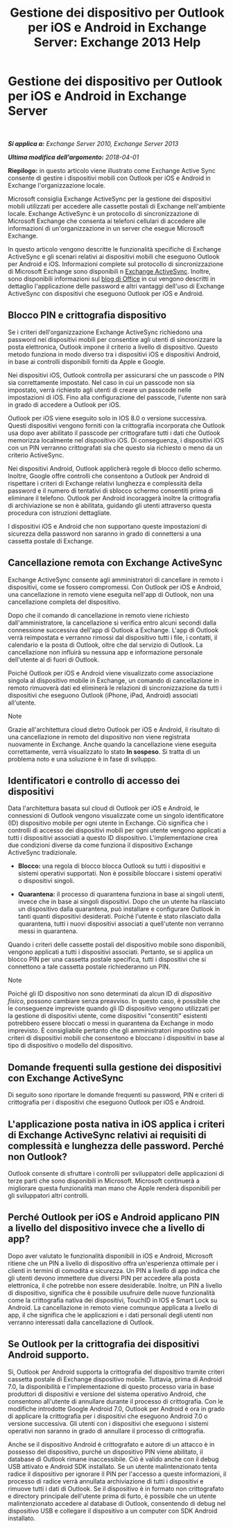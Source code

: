 ﻿---
title: 'Gestione dei dispositivo per Outlook per iOS e Android in Exchange Server: Exchange 2013 Help'
TOCTitle: Gestione dei dispositivo per Outlook per iOS e Android in Exchange Server
ms:assetid: 16ce7d24-be74-4466-b126-828a67f69b6e
ms:mtpsurl: https://technet.microsoft.com/it-it/library/Mt465748(v=EXCHG.150)
ms:contentKeyID: 70076147
ms.date: 05/22/2018
mtps_version: v=EXCHG.150
ms.translationtype: MT
---

# Gestione dei dispositivo per Outlook per iOS e Android in Exchange Server

 

_**Si applica a:** Exchange Server 2010, Exchange Server 2013_

_**Ultima modifica dell'argomento:** 2018-04-01_

**Riepilogo:**  in questo articolo viene illustrato come Exchange Active Sync consente di gestire i dispositivi mobili con Outlook per iOS e Android in Exchange l'organizzazione locale.

Microsoft consiglia Exchange ActiveSync per la gestione dei dispositivi mobili utilizzati per accedere alle cassette postali di Exchange nell'ambiente locale. Exchange ActiveSync è un protocollo di sincronizzazione di Microsoft Exchange che consenta ai telefoni cellulari di accedere alle informazioni di un'organizzazione in un server che esegue Microsoft Exchange.

In questo articolo vengono descritte le funzionalità specifiche di Exchange ActiveSync e gli scenari relativi ai dispositivi mobili che eseguono Outlook per Android e iOS. Informazioni complete sul protocollo di sincronizzazione di Microsoft Exchange sono disponibili n [Exchange ActiveSync](exchange-activesync-exchange-2013-help.md). Inoltre, sono disponibili informazioni sul [blog di Office](https://go.microsoft.com/fwlink/p/?linkid=62392) in cui vengono descritti in dettaglio l'applicazione delle password e altri vantaggi dell'uso di Exchange ActiveSync con dispositivi che eseguono Outlook per iOS e Android.

## Blocco PIN e crittografia dispositivo

Se i criteri dell'organizzazione Exchange ActiveSync richiedono una password nei dispositivi mobili per consentire agli utenti di sincronizzare la posta elettronica, Outlook impone il criterio a livello di dispositivo. Questo metodo funziona in modo diverso tra i dispositivi iOS e dispositivi Android, in base ai controlli disponibili forniti da Apple e Google.

Nei dispositivi iOS, Outlook controlla per assicurarsi che un passcode o PIN sia correttamente impostato. Nel caso in cui un passcode non sia impostato, verrà richiesto agli utenti di creare un passcode nelle impostazioni di iOS. Fino alla configurazione del passcode, l'utente non sarà in grado di accedere a Outlook per iOS.

Outlook per iOS viene eseguito solo in IOS 8.0 o versione successiva. Questi dispositivi vengono forniti con la crittografia incorporata che Outlook usa dopo aver abilitato il passcode per crittografare tutti i dati che Outlook memorizza localmente nel dispositivo iOS. Di conseguenza, i dispositivi iOS con un PIN verranno crittografati sia che questo sia richiesto o meno da un criterio ActiveSync.

Nei dispositivi Android, Outlook applicherà regole di blocco dello schermo. Inoltre, Google offre controlli che consentono a Outlook per Android di rispettare i criteri di Exchange relativi lunghezza e complessità della password e il numero di tentativi di sblocco schermo consentiti prima di eliminare il telefono. Outlook per Android incoraggerà inoltre la crittografia di archiviazione se non è abilitata, guidando gli utenti attraverso questa procedura con istruzioni dettagliate.

I dispositivi iOS e Android che non supportano queste impostazioni di sicurezza della password non saranno in grado di connettersi a una cassetta postale di Exchange.

## Cancellazione remota con Exchange ActiveSync

Exchange ActiveSync consente agli amministratori di cancellare in remoto i dispositivi, come se fossero compromessi. Con Outlook per iOS e Android, una cancellazione in remoto viene eseguita nell'app di Outlook, non una cancellazione completa del dispositivo.

Dopo che il comando di cancellazione in remoto viene richiesto dall'amministratore, la cancellazione si verifica entro alcuni secondi dalla connessione successiva dell'app di Outlook a Exchange. L'app di Outlook verrà reimpostata e verranno rimossi dal dispositivo tutti i file, i contatti, il calendario e la posta di Outlook, oltre che dal servizio di Outlook. La cancellazione non influirà su nessuna app e informazione personale dell'utente al di fuori di Outlook.

Poiché Outlook per iOS e Android viene visualizzato come associazione singola al dispositivo mobile in Exchange, un comando di cancellazione in remoto rimuoverà dati ed eliminerà le relazioni di sincronizzazione da tutti i dispositivi che eseguono Outlook (iPhone, iPad, Android) associati all'utente.


> [!NOTE]
> Grazie all'architettura cloud dietro Outlook per iOS e Android, il risultato di una cancellazione in remoto del dispositivo non viene registrata nuovamente in Exchange. Anche quando la cancellazione viene eseguita correttamente, verrà visualizzato lo stato <STRONG>In sospeso</STRONG>. Si tratta di un problema noto e una soluzione è in fase di sviluppo.



## Identificatori e controllo di accesso dei dispositivi

Data l'architettura basata sul cloud di Outlook per iOS e Android, le connessioni di Outlook vengono visualizzate come un singolo identificatore (ID) dispositivo mobile per ogni utente in Exchange. Ciò significa che i controlli di accesso dei dispositivi mobili per ogni utente vengono applicati a tutti i dispositivi associati a questo ID dispositivo. L'implementazione crea due condizioni diverse da come funziona il dispositivo Exchange ActiveSync tradizionale.

  - **Blocco:**  una regola di blocco blocca Outlook su tutti i dispositivi e sistemi operativi supportati. Non è possibile bloccare i sistemi operativi o dispositivi singoli.

  - **Quarantena:**  il processo di quarantena funziona in base ai singoli utenti, invece che in base ai singoli dispositivi. Dopo che un utente ha rilasciato un dispositivo dalla quarantena, può installare e configurare Outlook in tanti quanti dispositivi desiderati. Poiché l'utente è stato rilasciato dalla quarantena, tutti i nuovi dispositivi associati a quell'utente non verranno messi in quarantena.

Quando i criteri delle cassette postali del dispositivo mobile sono disponibili, vengono applicati a tutti i dispositivi associati. Pertanto, se si applica un blocco PIN per una cassetta postale specifica, tutti i dispositivi che si connettono a tale cassetta postale richiederanno un PIN.


> [!NOTE]
> Poiché gli ID dispositivo non sono determinati da alcun ID di <EM>dispositivo fisico</EM>, possono cambiare senza preavviso. In questo caso, è possibile che le conseguenze impreviste quando gli ID dispositivo vengono utilizzati per la gestione di dispositivi utente, come dispositivi "consentiti" esistenti potrebbero essere bloccati o messi in quarantena da Exchange in modo imprevisto. È consigliabile pertanto che gli amministratori impostino solo criteri di dispositivi mobili che consentono e bloccano i dispositivi in base al tipo di dispositivo o modello del dispositivo.



## Domande frequenti sulla gestione dei dispositivi con Exchange ActiveSync

Di seguito sono riportare le domande frequenti su password, PIN e criteri di crittografia per i dispositivi che eseguono Outlook per iOS e Android.

## L'applicazione posta nativa in iOS applica i criteri di Exchange ActiveSync relativi ai requisiti di complessità e lunghezza delle password. Perché non Outlook?

Outlook consente di sfruttare i controlli per sviluppatori delle applicazioni di terze parti che sono disponibili in Microsoft. Microsoft continuerà a migliorare questa funzionalità man mano che Apple renderà disponibili per gli sviluppatori altri controlli.

## Perché Outlook per iOS e Android applicano PIN a livello del dispositivo invece che a livello di app?

Dopo aver valutato le funzionalità disponibili in iOS e Android, Microsoft ritiene che un PIN a livello di dispositivo offra un'esperienza ottimale per i clienti in termini di comodità e sicurezza. Un PIN a livello di app indica che gli utenti devono immettere due diversi PIN per accedere alla posta elettronica, il che potrebbe non essere desiderabile. Inoltre, un PIN a livello di dispositivo, significa che è possibile usufruire delle nuove funzionalità come la crittografia nativa dei dispositivi, TouchID in IOS e Smart Lock su Android. La cancellazione in remoto viene comunque applicata a livello di app, il che significa che le applicazioni e i dati personali degli utenti non verranno interessati dalla cancellazione di Outlook.

## Se Outlook per la crittografia dei dispositivi Android supporto.

Sì, Outlook per Android supporta la crittografia del dispositivo tramite criteri cassetta postale di Exchange dispositivo mobile. Tuttavia, prima di Android 7.0, la disponibilità e l'implementazione di questo processo varia in base produttori di dispositivi e versione del sistema operativo Android, che consentono all'utente di annullare durante il processo di crittografia. Con le modifiche introdotte Google Android 7.0, Outlook per Android è ora in grado di applicare la crittografia per i dispositivi che eseguono Android 7.0 o versione successiva. Gli utenti con i dispositivi che eseguono i sistemi operativi non saranno in grado di annullare il processo di crittografia.

Anche se il dispositivo Android è crittografato e autore di un attacco è in possesso del dispositivo, purché un dispositivo PIN viene abilitato, il database di Outlook rimane inaccessibile. Ciò è valido anche con il debug USB attivato e Android SDK installato. Se un utente malintenzionato tenta radice il dispositivo per ignorare il PIN per l'accesso a queste informazioni, il processo di radice verrà annullata archiviazione di tutti i dispositivi e rimuove tutti i dati di Outlook. Se il dispositivo è in formato non crittografato e directory principale dell'utente prima di furto, è possibile che un utente malintenzionato accedere al database di Outlook, consentendo di debug nel dispositivo USB e collegare il dispositivo a un computer con SDK Android installato.


